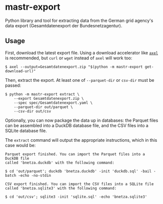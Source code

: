 # mastr-export

Python library and tool for extracting data from the German grid agency's data
export (Gesamtdatenexport der Bundesnetzagentur).

## Usage

First, download the latest export file. Using a download accelerator like
[`axel`](https://github.com/axel-download-accelerator/axel) is recommended, but
`curl` or `wget` instead of `axel` will work too:

```
$ axel --output=Gesamtdatenexport.zip "$(python -m mastr-export get-download-url)"
```

Then, extract the export. At least one of `--parquet-dir` or `csv-dir` must be
passed:

```
$ python -m mastr-export extract \
    --export Gesamtdatenexport.zip \
    --spec spec/Gesamtdatenexport.yaml \
    --parquet-dir out/parquet \
    --csv-dir out/csv
```

Optionally, you can now package the data up in databases: the Parquet files can
be assembled into a DuckDB database file, and the CSV files into a SQLite
database file.

The `extract` command will output the appropriate instructions, which in this
case would be:

```
Parquet export finished. You can import the Parquet files into a DuckDB file
called 'bnetza.duckdb' with the following command:

$ cd 'out/parquet'; duckdb 'bnetza.duckdb' -init 'duckdb.sql' -bail -batch -echo -no-stdin

CSV export finished. You can import the CSV files into a SQLite file
called 'bnetza.sqlite3' with the following command:

$ cd 'out/csv'; sqlite3 -init 'sqlite.sql' -echo 'bnetza.sqlite3'
```